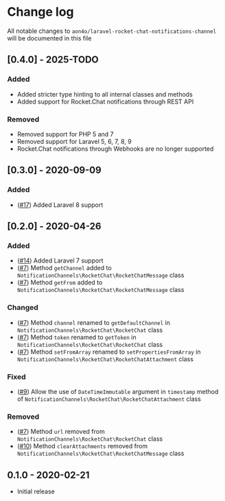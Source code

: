 # Change log

All notable changes to `aon4o/laravel-rocket-chat-notifications-channel` will be documented in this file

## [0.4.0] - 2025-TODO

### Added

- Added stricter type hinting to all internal classes and methods
- Added support for Rocket.Chat notifications through REST API

### Removed

- Removed support for PHP 5 and 7
- Removed support for Laravel 5, 6, 7, 8, 9
- Rocket.Chat notifications through Webhooks are no longer supported

## [0.3.0] - 2020-09-09

### Added

- ([#17](https://github.com/laravel-notification-channels/rocket-chat/pull/17)) Added Laravel 8 support

## [0.2.0] - 2020-04-26

### Added

- ([#14](https://github.com/laravel-notification-channels/rocket-chat/pull/14)) Added Laravel 7 support
- ([#7](https://github.com/laravel-notification-channels/rocket-chat/pull/7)) Method `getChannel` added to
  `NotificationChannels\RocketChat\RocketChatMessage` class
- ([#7](https://github.com/laravel-notification-channels/rocket-chat/pull/7)) Method `getFrom` added to
  `NotificationChannels\RocketChat\RocketChatMessage` class

### Changed

- ([#7](https://github.com/laravel-notification-channels/rocket-chat/pull/7)) Method `channel` renamed to
  `getDefaultChannel` in `NotificationChannels\RocketChat\RocketChat` class
- ([#7](https://github.com/laravel-notification-channels/rocket-chat/pull/7)) Method `token` renamed to `getToken` in
  `NotificationChannels\RocketChat\RocketChat` class
- ([#7](https://github.com/laravel-notification-channels/rocket-chat/pull/7)) Method `setFromArray` renamed to
  `setPropertiesFromArray` in
  `NotificationChannels\RocketChat\RocketChatAttachment` class

### Fixed

- ([#9](https://github.com/laravel-notification-channels/rocket-chat/pull/9)) Allow the use of `DateTimeImmutable`
  argument in `timestamp` method of
  `NotificationChannels\RocketChat\RocketChatAttachment` class

### Removed

- ([#7](https://github.com/laravel-notification-channels/rocket-chat/pull/7)) Method `url` removed from
  `NotificationChannels\RocketChat\RocketChat` class
- ([#10](https://github.com/laravel-notification-channels/rocket-chat/pull/10)) Method `clearAttachments` removed from
  `NotificationChannels\RocketChat\RocketChatMessage` class

## 0.1.0 - 2020-02-21

- Initial release
